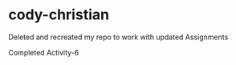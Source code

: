 # cody-christian

Deleted and recreated my repo to work with updated Assignments

Completed Activity-6 